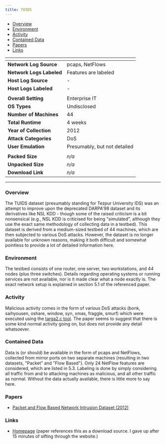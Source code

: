 ```yaml
---
title: TUIDS
---
```


- [Overview](#overview)
- [Environment](#environment)
- [Activity](#activity)
- [Contained Data](#contained-data)
- [Papers](#papers)
- [Links](#links)

| <!-- -->                 | <!-- -->                     |
|--------------------------|------------------------------|
| **Network Log Source**   | pcaps, NetFlows              |
| **Network Logs Labeled** | Features are labeled         |
| **Host Log Source**      | -                            |
| **Host Logs Labeled**    | -                            |
|                          |                              |
| **Overall Setting**      | Enterprise IT                |
| **OS Types**             | Undisclosed                  |
| **Number of Machines**   | 44                           |
| **Total Runtime**        | 4 weeks                      |
| **Year of Collection**   | 2012                         |
| **Attack Categories**    | DoS                          |
| **User Emulation**       | Presumably, but not detailed |
|                          |                              |
| **Packed Size**          | _n/a_                        |
| **Unpacked Size**        | _n/a_                        |
| **Download Link**        | _n/a_                        |

***

### Overview
The TUIDS dataset (presumably standing for Tezpur University IDS) was an attempt to improve upon the deprecated DARPA'98 dataset and its derivatives like NSL KDD -
though some of the raised criticism is a bit nonsensical (e.g., NSL KDD is criticised for being "simulated", although they use the exact same methodology of collecting data in a testbed).
This dataset is derived from a medium-sized testbed of 44 machines, which are then subjected to various DoS attacks.
However, the dataset is no longer available for unknown reasons, making it both difficult and somewhat pointless to provide a lot of detailed information here.

### Environment
The testbed consists of one router, one server, two workstations, and 44 nodes (plus three switches).
Details regarding operating systems or running services are not available, nor is it made clear what a node exactly is.
The exact network setup is explained in section 5.1 of the referenced paper.

### Activity
Malicious activity comes in the form of various DoS attacks (bonk, saihyousen, oshare, window, syn, xmas, fraggle, smurf) which were executed using the [targa2.c tool](https://packetstormsecurity.com/files/15949/targa2.c.html).
The paper seems to suggest that there is some kind normal activity going on, but does not provide any detail whatsoever.

### Contained Data
Data is (or should) be available in the form of pcaps and NetFlows, collected from mirror ports on two separate machines (resulting in two datasets, "Packet" and "Flow Based").
Only 24 NetFlow features are considered, which are listed in 5.3.
Labeling is done by simply considering all traffic from and to attacking machines as malicious, and all other traffic as normal.
Without the data actually available, there is little more to say here.

### Papers
- [Packet and Flow Based Network Intrusion Dataset (2012)](https://doi.org/10.1007/978-3-642-32129-0_34)

### Links
- [Homepage](https://www.tezu.ernet.in/) (paper references this as a download source. I gave up after 15 minutes of sifting through the website.)

